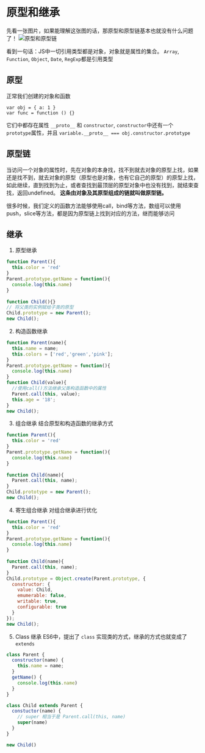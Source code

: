 # 原型和继承

先看一张图片，如果能理解这张图的话，那原型和原型链基本也就没有什么问题了！
![原型和原型链](/assets/images/proto.jpg)



看到一句话：JS中一切引用类型都是对象，对象就是属性的集合。
`Array`, `Function`, `Object`, `Date`, `RegExp`都是引用类型

## 原型
正常我们创建的对象和函数
```
var obj = { a: 1 }
var func = function () {}
```

它们中都存在属性 `__proto__` 和 `constructor`, `constructor`中还有一个 `prototype`属性，并且
`variable.__proto__ === obj.constructor.prototype`

## 原型链

当访问一个对象的属性时，先在对象的本身找，找不到就去对象的原型上找，如果还是找不到，就去对象的原型（原型也是对象，也有它自己的原型）的原型上找，如此继续，直到找到为止，或者查找到最顶层的原型对象中也没有找到，就结束查找，返回undefined。
**这条由对象及其原型组成的链就叫做原型链。**

很多时候，我们定义的函数方法能够使用call，bind等方法，数组可以使用push，slice等方法，都是因为原型链上找到对应的方法，继而能够访问

## 继承

1. 原型继承

```javascript
function Parent(){
  this.color = 'red'
}
Parent.prototype.getName = function(){
  console.log(this.name)
}
 
function Child(){}
// 将父类的实例赋给子类的原型
Child.prototype = new Parent();
new Child();
```

2. 构造函数继承

```javascript
function Parent(name){
  this.name = name;
  this.colors = ['red','green','pink'];
}
Parent.prototype.getName = function(){
  console.log(this.name)
}
function Child(value){
  //使用call()方法继承父类构造函数中的属性
  Parent.call(this, value);
  this.age = '18';
}
new Child();
```
3. 组合继承
结合原型和构造函数的继承方式

```javascript
function Parent(){
  this.color = 'red'
}
Parent.prototype.getName = function(){
  console.log(this.name)
}
 
function Child(name){
  Parent.call(this, name);
}
Child.prototype = new Parent();
new Child();
```
4. 寄生组合继承
对组合继承进行优化

```javascript
function Parent(){
  this.color = 'red'
}
Parent.prototype.getName = function(){
  console.log(this.name)
}
 
function Child(name){
  Parent.call(this, name);
}
Child.prototype = Object.create(Parent.prototype, {
  constructor: {
    value: Child,
    emumerable: false,
    writable: true,
    configurable: true
  }
});
new Child();
```

5. Class 继承
ES6中，提出了 `class` 实现类的方式，继承的方式也就变成了 `extends`

```javascript
class Parent {
  constructor(name) {
    this.name = name;
  }
  getName() {
    console.log(this.name)
  }
}

class Child extends Parent {
  constuctor(name) {
    // super 相当于是 Parent.call(this, name)
    super(name)
  }
}

new Child()
```